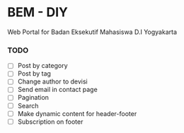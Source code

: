 # BEM - DIY
Web Portal for Badan Eksekutif Mahasiswa D.I Yogyakarta

### TODO
- [ ] Post by category
- [ ] Post by tag
- [ ] Change author to devisi
- [ ] Send email in contact page
- [ ] Pagination
- [ ] Search
- [ ] Make dynamic content for header-footer
- [ ] Subscription on footer